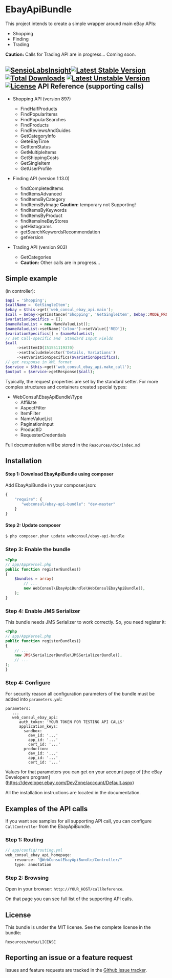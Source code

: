 EbayApiBundle
=============

This project intends to create a simple wrapper around main eBay APIs:

* Shopping
* Finding
* Trading

**Caution:** Calls for Trading API are in progress... Coming soon.

[![SensioLabsInsight](https://insight.sensiolabs.com/projects/01150b13-24c6-44bc-8f27-ec61731e5c35/mini.png)](https://insight.sensiolabs.com/projects/01150b13-24c6-44bc-8f27-ec61731e5c35)[![Latest Stable Version](https://poser.pugx.org/webconsul/ebay-api-bundle/v/stable.svg)](https://packagist.org/packages/webconsul/ebay-api-bundle) [![Total Downloads](https://poser.pugx.org/webconsul/ebay-api-bundle/downloads.svg)](https://packagist.org/packages/webconsul/ebay-api-bundle) [![Latest Unstable Version](https://poser.pugx.org/webconsul/ebay-api-bundle/v/unstable.svg)](https://packagist.org/packages/webconsul/ebay-api-bundle) [![License](https://poser.pugx.org/webconsul/ebay-api-bundle/license.svg)](https://packagist.org/packages/webconsul/ebay-api-bundle)
API Reference (supporting calls)
--------------------------------

* Shopping API (version 897)
    * FindHalfProducts
    * FindPopularItems
    * FindPopularSearches
    * FindProducts
    * FindReviewsAndGuides
    * GetCategoryInfo
    * GeteBayTime
    * GetItemStatus
    * GetMultipleItems
    * GetShippingCosts
    * GetSingleItem
    * GetUserProfile

* Finding API (version 1.13.0)    
    * findCompletedItems
    * findItemsAdvanced
    * findItemsByCategory
    * findItemsByImage **Caution:** temporary not Supporting!
    * findItemsByKeywords
    * findItemsByProduct
    * findItemsIneBayStores
    * getHistograms
    * getSearchKeywordsRecommendation
    * getVersion

* Trading API (version 903)
    * GetCategories
    * **Caution:** Other calls are in progress...

Simple example
-------------

(in controller):

```php
$api = 'Shopping';
$callName = 'GetSingleItem';
$ebay = $this->get('web_consul_ebay_api.main');
$call = $ebay->getInstance('Shopping', 'GetSingleItem', $ebay::MODE_PRODUCT);
$variationSpecifics = [];
$nameValueList = new NameValueList();
$nameValueList->setName('Colour')->setValue(['RED']);
$variationSpecifics[] = $nameValueList;
// set Call-specific and  Standard Input Fields
$call
     ->setItemID(151551119370)
     ->setIncludeSelector('Details, Variations')
     ->setVariationSpecifics($variationSpecifics);
// get response in XML format     
$service = $this->get('web_consul_ebay_api.make_call');
$output = $service->getResponse($call);
```
Typically, the request properties are set by the standard setter.
For more complex structures and containers created special types:

*  WebConsul\EbayApiBundle\Type
    * Affiliate
    * AspectFilter
    * ItemFilter
    * NameValueList
    * PaginationInput
    * ProductID
    * RequesterCredentials

Full documentation will be stored in the `Resources/doc/index.md`

Installation
------------
#### Step 1: Download EbayApiBundle using composer
Add EbayApiBundle in your composer.json:
```js
{
    "require": {
       "webconsul/ebay-api-bundle": "dev-master"
    }
}
```
#### Step 2: Update composer
``` bash
$ php composer.phar update webconsul/ebay-api-bundle
```
### Step 3: Enable the bundle

``` php
<?php
// app/AppKernel.php
public function registerBundles()
{
    $bundles = array(
        // ...
        new WebConsul\EbayApiBundle\WebConsulEbayApiBundle(),
    );
}
```
### Step 4: Enable JMS Serializer
This bundle needs JMS Serializer to work correctly. So, you need register it:
``` php
<?php
// app/AppKernel.php
public function registerBundles()
{
    // ...
    new JMS\SerializerBundle\JMSSerializerBundle(),
    // ...
);
}
```
### Step 4: Configure
For security reason all configuration parameters of the bundle must be added into `parameters.yml`:
```
parameters:
   ...
   web_consul_ebay_api:
      auth_token: 'YOUR TOKEN FOR TESTING API CALLS'
      application_keys:
        sandbox:
          dev_id: '...'
          app_id: '...'
          cert_id: '...'
        production:
          dev_id: '...'
          app_id: '...'
          cert_id: '...'
```
Values for that parameters you can get on your account page of [the eBay Developers program] (https://developer.ebay.com/DevZone/account/Default.aspx)

All the installation instructions are located in  the documentation.

Examples of the API calls
-----------------
If you want see samples for all supporting API call, you can configure `CallController` from the EbayApiBundle.
### Step 1: Routing
```js
// app/config/routing.yml
web_consul_ebay_api_homepage:
    resource: "@WebConsulEbayApiBundle/Controller/"
    type: annotation
```
### Step 2: Browsing
Open in your browser: `http://YOUR_HOST/callReference`.

On that page you can see full list of the supporting API calls.

License
-------
This bundle is under the MIT license. See the complete license in the bundle:

    Resources/meta/LICENSE

Reporting an issue or a feature request
---------------------------------------

Issues and feature requests are tracked in the [Github issue tracker](https://github.com/WebConsul/EbayApiBundle/issues).
